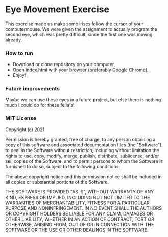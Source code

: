 # Eye Movement Exercise 

This exercise made us make some irises follow the cursor of your computermouse. We were given the assignment to actually program the second eye, which was pretty difficult, since the first one was moving already.


### How to run

- Download or clone repository on your computer,
- Open index.html with your browser (preferably Google Chrome),
- Enjoy!


### Future improvements

Maybe we can use these eyes in a future project, but else there is nothing much I could do for these fella's!

### MIT License
Copyright (c) 2021 

 Permission is hereby granted, free of charge, to any person
 obtaining a copy of this software and associated documentation
 files (the "Software"), to deal in the Software without
 restriction, including without limitation the rights to use,
 copy, modify, merge, publish, distribute, sublicense, and/or sell
 copies of the Software, and to permit persons to whom the
 Software is furnished to do so, subject to the following
 conditions:

 The above copyright notice and this permission notice shall be
 included in all copies or substantial portions of the Software.

 THE SOFTWARE IS PROVIDED "AS IS", WITHOUT WARRANTY OF ANY KIND,
 EXPRESS OR IMPLIED, INCLUDING BUT NOT LIMITED TO THE WARRANTIES
 OF MERCHANTABILITY, FITNESS FOR A PARTICULAR PURPOSE AND
 NONINFRINGEMENT. IN NO EVENT SHALL THE AUTHORS OR COPYRIGHT
 HOLDERS BE LIABLE FOR ANY CLAIM, DAMAGES OR OTHER LIABILITY,
 WHETHER IN AN ACTION OF CONTRACT, TORT OR OTHERWISE, ARISING
 FROM, OUT OF OR IN CONNECTION WITH THE SOFTWARE OR THE USE OR
 OTHER DEALINGS IN THE SOFTWARE.